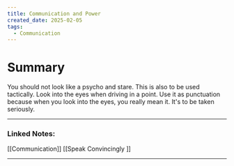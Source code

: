 ```yaml
---
title: Communication and Power
created_date: 2025-02-05
tags:
  - Communication
---
```



# Summary
You should not look like a psycho and stare. This is also to be used tactically. Look into the eyes when driving in a point. Use it as punctuation because when you look into the eyes, you really mean it. It's to be taken seriously.

---

### **Linked Notes:**

[[Communication]]
[[Speak Convincingly <PN>]]

---


